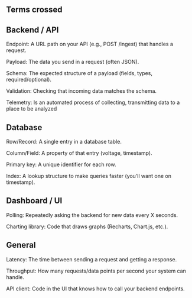 ## Terms crossed

## Backend / API

Endpoint: A URL path on your API (e.g., POST /ingest) that handles a request.

Payload: The data you send in a request (often JSON).

Schema: The expected structure of a payload (fields, types, required/optional).

Validation: Checking that incoming data matches the schema.

Telemetry: Is an automated process of collecting, transmitting data to a place to be analyzed

## Database

Row/Record: A single entry in a database table.

Column/Field: A property of that entry (voltage, timestamp).

Primary key: A unique identifier for each row.

Index: A lookup structure to make queries faster (you’ll want one on timestamp).

## Dashboard / UI

Polling: Repeatedly asking the backend for new data every X seconds.

Charting library: Code that draws graphs (Recharts, Chart.js, etc.).

## General

Latency: The time between sending a request and getting a response.

Throughput: How many requests/data points per second your system can handle.

API client: Code in the UI that knows how to call your backend endpoints.
